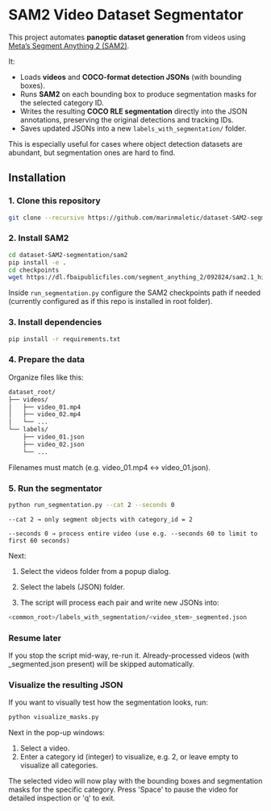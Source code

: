 # SAM2 Video Dataset Segmentator

This project automates **panoptic dataset generation** from videos using [Meta’s Segment Anything 2 (SAM2)](https://github.com/facebookresearch/segment-anything-2).

It:
- Loads **videos** and **COCO-format detection JSONs** (with bounding boxes).
- Runs **SAM2** on each bounding box to produce segmentation masks for the selected category ID.
- Writes the resulting **COCO RLE segmentation** directly into the JSON annotations, preserving the original detections and tracking IDs.
- Saves updated JSONs into a new `labels_with_segmentation/` folder.

This is especially useful for cases where object detection datasets are abundant, but segmentation ones are hard to find.


## Installation

### 1. Clone this repository

```bash
git clone --recursive https://github.com/marinmaletic/dataset-SAM2-segmentation.git
```

### 2. Install SAM2
```bash
cd dataset-SAM2-segmentation/sam2
pip install -e .
cd checkpoints
wget https://dl.fbaipublicfiles.com/segment_anything_2/092824/sam2.1_hiera_large.pt
```

Inside `run_segmentation.py` configure the SAM2 checkpoints path if needed (currently configured as if this repo is installed in root folder).

### 3. Install dependencies
```bash
pip install -r requirements.txt
```
### 4. Prepare the data
Organize files like this:
```bash
dataset_root/
├── videos/
│   ├── video_01.mp4
│   ├── video_02.mp4
│   └── ...
└── labels/
    ├── video_01.json
    ├── video_02.json
    └── ...
```

Filenames must match (e.g. video_01.mp4 ↔ video_01.json).

### 5. Run the segmentator
```bash
python run_segmentation.py --cat 2 --seconds 0
```

```
--cat 2 → only segment objects with category_id = 2

--seconds 0 → process entire video (use e.g. --seconds 60 to limit to first 60 seconds)
```

Next:

1. Select the videos folder from a popup dialog.

2. Select the labels (JSON) folder.

3. The script will process each pair and write new JSONs into:
```bash
<common_root>/labels_with_segmentation/<video_stem>_segmented.json
```

### Resume later

If you stop the script mid-way, re-run it.
Already-processed videos (with _segmented.json present) will be skipped automatically.

### Visualize the resulting JSON

If you want to visually test how the segmentation looks, run:

```bash
python visualize_masks.py
```
Next in the pop-up windows:
1. Select a video.
2. Enter a category id (integer) to visualize, e.g. 2, or leave empty to visualize all categories.

The selected video will now play with the bounding boxes and segmentation masks for the specific category. Press 'Space' to pause the video for detailed inspection or 'q' to exit.
